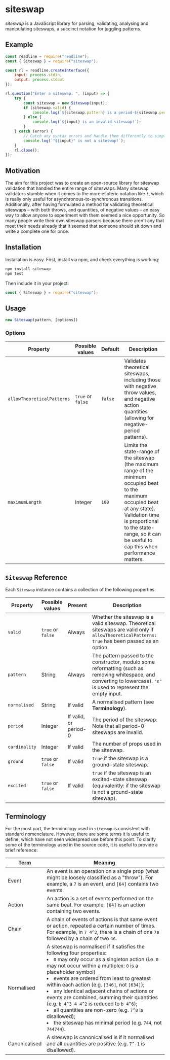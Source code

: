 # siteswap
*siteswap* is a JavaScript library for parsing, validating, analysing and manipulating siteswaps, a succinct notation for juggling patterns.

## Example
```javascript
const readline = require("readline");
const { Siteswap } = require("siteswap");

const rl = readline.createInterface({
	input: process.stdin,
	output: process.stdout
});

rl.question("Enter a siteswap: ", (input) => {
	try {
		const siteswap = new Siteswap(input);
		if (siteswap.valid) {
			console.log(`${siteswap.pattern} is a period-${siteswap.period} pattern, juggled with ${siteswap.cardinality} prop${siteswap.cardinality !== 1 ? "s" : ""}.`);
		} else {
			console.log(`${input} is an invalid siteswap!`);
		}
	} catch (error) {
		// Catch any syntax errors and handle them differently to simply invalid siteswaps.
		console.log(`"${input}" is not a siteswap!`);
	}
	rl.close();
});
```

## Motivation
The aim for this project was to create an open-source library for siteswap validation that handled the entire range of siteswaps. Many siteswap validators stumble when it comes to the more esoteric notation like `!`, which is really only useful for asynchronous-to-synchronous transitions. Additionally, after having formulated a method for validating theoretical siteswaps – with both throws, and quantities, of negative values – an easy way to allow anyone to experiment with them seemed a nice opportunity. So many people write their own siteswap parsers because there aren't any that meet their needs already that it seemed that someone should sit down and write a complete one for once.

## Installation
Installation is easy. First, install via npm, and check everything is working:
```bash
npm install siteswap
npm test
```
Then include it in your project:
```javascript
const { Siteswap } = require("siteswap");
```

## Usage
```javascript
new Siteswap(pattern, [options])
```
### Options
Property | Possible values | Default | Description
--- | --- | --- | ---
`allowTheoreticalPatterns` | `true` or `false` | `false` | Validates theoretical siteswaps, including those with negative throw values, and negative action quantities (allowing for negative-period patterns).
`maximumLength` | Integer | `100` | Limits the state-range of the siteswap (the maximum range of the minimum occupied beat to the maximum occupied beat at any state). Validation time is proportional to the state-range, so it can be useful to cap this when performance matters.

## `Siteswap` Reference
Each `Siteswap` instance contains a collection of the following properties.

Property | Possible values | Present | Description
--- | --- | --- | ---
`valid` | `true` or `false` | Always | Whether the siteswap is a valid siteswap. Theoretical siteswaps are valid only if `allowTheoreticalPatterns: true` has been passed as an option.
`pattern` | String | Always | The pattern passed to the constructor, modulo some reformatting (such as removing whitespace, and converting to lowercase). `"ε"` is used to represent the empty input.
`normalised` | String | If valid | A normalised pattern (see **Terminology**).
`period` | Integer | If valid, or period-0 | The period of the siteswap. Note that all period-0 siteswaps are invalid.
`cardinality` | Integer | If valid | The number of props used in the siteswap.
`ground` | `true` or `false` | If valid | `true` if the siteswap is a ground-state siteswap.
`excited` | `true` or `false` | If valid | `true` if the siteswap is an excited-state siteswap (equivalently: if the siteswap is not a ground-state siteswap).

## Terminology
For the most part, the terminology used in `siteswap` is consistent with standard nomenclature. However, there are some terms it is useful to define, which have not seen widespread use before this point. To clarify some of the terminology used in the source code, it is useful to provide a brief reference:

Term | Meaning
--- | ---
Event | An event is an operation on a single prop (what might be loosely classified as a "throw"). For example, a `7` is an event, and `[64]` contains two events.
Action | An action is a set of events performed on the same beat. For example, `[64]` is an action containing two events.
Chain | A chain of events of actions is that same event or action, repeated a certain number of times. For example, in `7 4^2`, there is a chain of one `7`s followed by a chain of two `4`s.
Normalised | A siteswap is normalised if it satisfies the following four properties: <li> `0` may only occur as a singleton action (i.e. `0` may not occur within a multiplex: `0` is a placeholder symbol) <li> events are ordered from least to greatest within each action (e.g. `[346]`, not `[634]`); <li> any identical adjacent chains of actions or events are combined, summing their quantities (e.g. `b 4^3 4 4^2` is reduced to `b 4^6`); <li> all quantities are non-zero (e.g. `7^0` is disallowed); <li> the siteswap has minimal period (e.g. `744`, not `744744`).
Canonicalised | A siteswap is canonicalised is if it normalised and all quantities are positive (e.g. `7^-1` is disallowed).